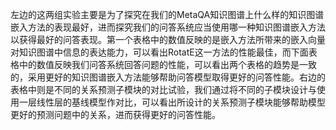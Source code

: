 左边的这两组实验主要是为了探究在我们的MetaQA知识图谱上什么样的知识图谱嵌入方法的表现最好，进而探究我们的问答系统应当使用哪一种知识图谱嵌入方法以获得最好的问答表现。第一个表格中的数值反映的是嵌入方法所带来的嵌入向量对知识图谱中信息的表达能力，可以看出RotatE这一方法的性能最佳，而下面表格中的数值反映我们问答系统回答问题的性能，可以看出两个表格的趋势是一致的，采用更好的知识图谱嵌入方法能够帮助问答模型取得更好的问答性能。右边的表格中则是不同的关系预测子模块的对比试验，我们通过将不同的子模块设计与使用一层线性层的基线模型作对比，可以看出所设计的关系预测子模块能够帮助模型更好的预测问题中的关系，进而获得更好的问答性能。



